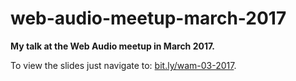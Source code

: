 # web-audio-meetup-march-2017

**My talk at the Web Audio meetup in March 2017.**

To view the slides just navigate to: [bit.ly/wam-03-2017](https://bit.ly/wam-03-2017).
